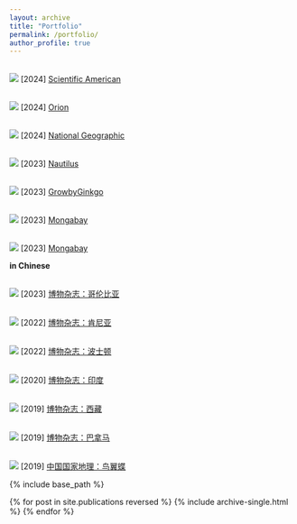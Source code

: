 ```yaml
---
layout: archive
title: "Portfolio"
permalink: /portfolio/
author_profile: true
---
```


<br/><img src='/images/Sci Ame Congo.png'>
[2024] [Scientific American](https://www.scientificamerican.com/article/revealed-elephants-and-gorillas-hang-out-in-hidden-playgrounds)

<br/><img src='/images/Orion.png'>
[2024] [Orion](https://orionmagazine.org/article/silkworm-industry-china/)

<br/><img src='/images/Nat_Geo_Hybrid.png'>
[2024] [National Geographic](https://www.nationalgeographic.com/science/article/oldest-hybrid-butterfly-species) 

<br/><img src='/images/Nautilus_caterpillar_fungus.png'>
[2023] [Nautilus](https://nautil.us/the-last-of-the-fungus-370460/) 

<br/><img src='/images/Leeches.png'>
[2023] [GrowbyGinkgo](https://www.growbyginkgo.com/2023/08/02/leeches-with-jobs/) 

<br/><img src='/images/Mongabay_game.png'>
[2023] [Mongabay](https://news.mongabay.com/2023/03/can-gaming-solve-a-puzzle-for-camera-trap-conservationists-commentary/)

<br/><img src='/images/Mongabay_Tibet.png'>
[2023] [Mongabay](https://news.mongabay.com/2023/06/chinas-qinghai-tibet-ecosystem-legislation-is-a-landmark-but-for-whom-commentary/#:~:text=The%20Qinghai%2DTibet%20Plateau%20Act,area%20larger%20than%20western%20Europe.) 

**in Chinese**

<br/><img src='/images/博物哥伦比亚.png'>
[2023] [博物杂志：哥伦比亚](https://drive.google.com/file/d/1cBU384YoUeJE7lRIo6OlwrPKVJ8qDqeU/view?usp=sharing)

<br/><img src='/images/博物肯尼亚.png'>
[2022] [博物杂志：肯尼亚](https://drive.google.com/file/d/19EnXNM5qM8RYSkNqfxQ_DKoIS7xMoBYj/view?usp=sharing)

<br/><img src='/images/博物波士顿.png'>
[2022] [博物杂志：波士顿](https://drive.google.com/file/d/1j-r0DOlAxlAfSs8R3qbHTNkHdx79GqkX/view?usp=sharing)

<br/><img src='/images/博物印度.png'>
[2020] [博物杂志：印度](https://drive.google.com/file/d/1In3Jgltnmdzz0lkBZDJkZant2ZVp-FVa/view?usp=sharing)

<br/><img src='/images/博物西藏.png'>
[2019] [博物杂志：西藏](https://drive.google.com/file/d/1w-KdBqjSv8lqMqRpWAYmZwYcV__qpY2s/view?usp=sharing)

<br/><img src='/images/博物巴拿马.png'>
[2019] [博物杂志：巴拿马](https://drive.google.com/file/d/19VzcIE7cY3pp3mjmS6FegQqKy2NW30A4/view?usp=sharing)

<br/><img src='/images/中国国家地理鸟翼蝶.png'>
[2019] [中国国家地理：鸟翼蝶](https://drive.google.com/file/d/1y8OFRmbLYaLKMtBss9C1iHiV09pfBy2N/view?usp=sharing)

{% include base_path %}

{% for post in site.publications reversed %}
  {% include archive-single.html %}
{% endfor %}
